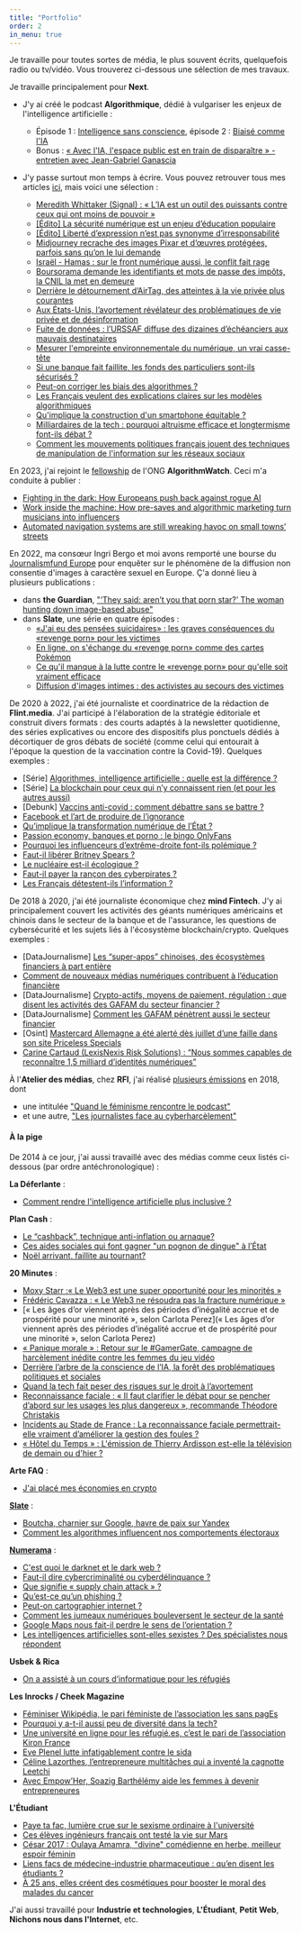 ```yaml
---
title: "Portfolio"
order: 2
in_menu: true
---
```

Je travaille pour toutes sortes de média, le plus souvent écrits, quelquefois radio ou tv/vidéo. Vous trouverez ci-dessous une sélection de mes travaux.

Je travaille principalement pour **Next**. 
- J'y ai créé le podcast **Algorithmique**, dédié à vulgariser les enjeux de l'intelligence artificielle :
   - Épisode 1 : [Intelligence sans conscience](https://next.ink/podcast/algorithmique-1-6-intelligence-sans-conscience/), épisode 2 : [Biaisé comme l'IA](https://next.ink/podcast/algorithmique-2-6-biaise-comme-lia/)
   - Bonus : [« Avec l'IA, l'espace public est en train de disparaître » - entretien avec Jean-Gabriel Ganascia](https://next.ink/152427/jean-gabriel-ganascia-avec-lia-lespace-public-est-en-train-de-disparaitre/)

- J'y passe surtout mon temps à écrire. Vous pouvez retrouver tous mes articles [ici](https://next.ink/public-profile/?id=54), mais voici une sélection :
  - [Meredith Whittaker (Signal) : « L’IA est un outil des puissants contre ceux qui ont moins de pouvoir »](https://next.ink/138390/meredith-whittaker-signal-lia-est-un-outil-des-puissants-contre-ceux-qui-ont-moins-de-pouvoir/)
  - [[Édito] La sécurité numérique est un enjeu d’éducation populaire](https://next.ink/127134/edito-la-securite-numerique-est-un-enjeu-deducation-populaire/)
  - [[Édito] Liberté d’expression n’est pas synonyme d’irresponsabilité](https://next.ink/125319/edito-liberte-dexpression-nest-pas-synonyme-dirresponsabilite/)
  - [Midjourney recrache des images Pixar et d’œuvres protégées, parfois sans qu’on le lui demande](https://next.ink/121934/midjourney-pixar-coca-cola-jef-aerosol-c215-droits-auteurs-copyrigh/)
  - [Israël - Hamas : sur le front numérique aussi, le conflit fait rage](https://www.nextinpact.com/article/72763/israel-hamas-sur-front-numerique-aussi-conflit-fait-rage)
  - [Boursorama demande les identifiants et mots de passe des impôts, la CNIL la met en demeure](https://www.nextinpact.com/article/72308/boursorama-demande-identifiants-et-mots-passe-impots-cnil-met-en-demeure)
  - [Derrière le détournement d’AirTag, des atteintes à la vie privée plus courantes](https://www.nextinpact.com/article/71896/derriere-detournement-dairtag-atteintes-a-vie-prive-plus-courantes)
  - [Aux États-Unis, l’avortement révélateur des problématiques de vie privée et de désinformation](https://www.nextinpact.com/article/71785/aux-etats-unis-lavortement-revelateur-problematiques-vie-privee-et-desinformation)
  - [Fuite de données : l’URSSAF diffuse des dizaines d’échéanciers aux mauvais destinataires](https://www.nextinpact.com/article/71595/fuite-donnees-lurssaf-diffuse-dizaines-decheanciers-aux-mauvais-destinataires)
   - [Mesurer l'empreinte environnementale du numérique, un vrai casse-tête](https://www.nextinpact.com/article/71228/mesurer-empreinte-environnementale-numerique-vrai-casse-tete)
   - [Si une banque fait faillite, les fonds des particuliers sont-ils sécurisés ?](https://www.nextinpact.com/article/71229/si-banque-fait-faillite-fonds-particuliers-sont-ils-securises)
   - [Peut-on corriger les biais des algorithmes ?](https://www.nextinpact.com/article/70943/peut-on-corriger-biais-algorithmes)
   - [Les Français veulent des explications claires sur les modèles algorithmiques](https://www.nextinpact.com/article/71068/les-francais-veulent-explications-claires-sur-modeles-algorithmiques)
   - [Qu'implique la construction d'un smartphone équitable ?](https://www.nextinpact.com/article/70871/quimplique-construction-dun-smartphone-equitable)
   - [Milliardaires de la tech : pourquoi altruisme efficace et longtermisme font-ils débat ?](https://www.nextinpact.com/article/70712/milliardaires-tech-pourquoi-altruisme-efficace-et-longtermisme-font-ils-debat)
   - [Comment les mouvements politiques français jouent des techniques de manipulation de l'information sur les réseaux sociaux](https://www.nextinpact.com/article/70132/comment-mouvements-politiques-francais-jouent-techniques-manipulation-information-sur-reseaux-sociaux)

En 2023, j'ai rejoint le [fellowship](https://algorithmwatch.org/en/second-group-algorithmwatch-fellows/) de l'ONG **AlgorithmWatch**. Ceci m'a conduite à publier :
- [Fighting in the dark: How Europeans push back against rogue AI](https://algorithmwatch.org/en/europeans-push-back-against-rogue-ai/)
- [Work inside the machine: How pre-saves and algorithmic marketing turn musicians into influencers](https://algorithmwatch.org/en/pre-saves-algorithmic-marketing-music/)
- [Automated navigation systems are still wreaking havoc on small towns’ streets](https://algorithmwatch.org/en/navigation-systems-small-towns/)

En 2022, ma consœur Ingri Bergo et moi avons remporté une bourse du [Journalismfund Europe](https://www.journalismfund.eu/supported-projects/across-europe-revenge-porn-victims-are-taking-digital-abusers) pour enquêter sur le phénomène de la diffusion non consentie d'images à caractère sexuel en Europe. Ç'a donné lieu à plusieurs publications : 
- dans **the Guardian**, ["‘They said: aren’t you that porn star?’ The woman hunting down image-based abuse"](https://www.theguardian.com/global-development/2022/oct/19/they-said-arent-you-that-porn-star-the-woman-hunting-down-image-based-abuse)
- dans **Slate**, une série en quatre épisodes : 
  - [«J'ai eu des pensées suicidaires» : les graves conséquences du «revenge porn» pour les victimes](https://www.slate.fr/story/235033/revenge-porn-pornodivulgation-consequences-mortelles-victimes-suicide-depression)
  - [En ligne, on s'échange du «revenge porn» comme des cartes Pokémon](https://www.slate.fr/story/235372/revenge-porn-cartes-pokemon-collection-insultes-pornographie-intimite-femmes-discord-telegram)
  - [Ce qu'il manque à la lutte contre le «revenge porn» pour qu'elle soit vraiment efficace](https://www.slate.fr/story/235688/revenge-porn-consideration-lois-cyberviolences-femmes-cooperation-europe-reseaux-sociaux-sites-pornographiques)
  - [Diffusion d'images intimes : des activistes au secours des victimes](https://www.slate.fr/story/235976/revenge-porn-diffusion-images-intimes-activistes-associations-secours-victimes-traque-reseaux-sociaux)

De 2020 à 2022, j'ai été journaliste et coordinatrice de la rédaction de **Flint.media**. J'ai participé à l'élaboration de la stratégie éditoriale et construit divers formats : des courts adaptés à la newsletter quotidienne, des séries explicatives ou encore des dispositifs plus ponctuels dédiés à décortiquer de gros débats de société (comme celui qui entourait à l'époque la question de la vaccination contre la Covid-19). Quelques exemples : 
- [Série] [Algorithmes, intelligence artificielle : quelle est la différence ?](https://flint.media/posts/190-algorithmes-intelligence-artificielle-quelle-est-la-difference)
- [Série] [La blockchain pour ceux qui n’y connaissent rien (et pour les autres aussi)](https://flint.media/posts/106-la-blockchain-pour-ceux-qui-n-rsquo-y-connaissent-rien-et-pour-les-autres-aussi)
- [Debunk] [Vaccins anti-covid : comment débattre sans se battre ?](https://flint.media/posts/96-covid-comment-les-vaccins-agissent-t-ils)
- [Facebook et l’art de produire de l’ignorance](https://flint.media/posts/122-facebook-et-l-art-de-produire-de-l-ignorance)
- [Qu’implique la transformation numérique de l’État ?](https://flint.media/posts/84-quimplique-la-transformation-numerique-de-letat)
- [Passion economy, banques et porno : le bingo OnlyFans](https://flint.media/posts/98-passion-economy-banques-et-porno-le-bingo-onlyfans)
- [Pourquoi les influenceurs d’extrême-droite font-ils polémique ?](https://flint.media/posts/23-pourquoi-la-video-de-linfluenceur-dextreme-droite-papacito-fait-elle-polemique)
- [Faut-il libérer Britney Spears ?](https://flint.media/posts/49-faut-il-liberer-britney-spears)
- [Le nucléaire est-il écologique ?](https://flint.media/posts/57-le-nucleaire-est-il-ecologique)
- [Faut-il payer la rançon des cyberpirates ?](https://flint.media/posts/2-faut-il-payer-la-rancon-des-cyberpirates)
- [Les Français détestent-ils l’information ?](https://flint.media/posts/29-les-francais-detestent-ils-linformation)

De 2018 à 2020, j'ai été journaliste économique chez **mind Fintech**. J'y ai principalement couvert les activités des géants numériques américains et chinois dans le secteur de la banque et de l'assurance, les questions de cybersécurité et les sujets liés à l'écosystème blockchain/crypto. Quelques exemples :
- [DataJournalisme] [Les “super-apps” chinoises, des écosystèmes financiers à part entière](https://www.mindfintech.fr/services-bancaires/les-super-apps-chinoises-des-ecosystemes-financiers-a-part-entiere/)
- [Comment de nouveaux médias numériques contribuent à l’éducation financière](https://www.mindfintech.fr/services-bancaires/comment-de-nouveaux-medias-numeriques-contribuent-a-leducation-financiere/)
- [DataJournalisme] [Crypto-actifs, moyens de paiement, régulation : que disent les activités des GAFAM du secteur financier ?](https://www.mindfintech.fr/services-bancaires/crypto-actifs-moyens-de-paiement-regulation-que-disent-les-activites-des-gafam-du-secteur-financier/)
- [DataJournalisme] [Comment les GAFAM pénètrent aussi le secteur financier](https://www.mindmedia.fr/medias-audiovisuel/comment-les-gafam-penetrent-aussi-le-secteur-financier/)
- [Osint] [Mastercard Allemagne a été alerté dès juillet d’une faille dans son site Priceless Specials](https://www.mindfintech.fr/services-bancaires/mastercard-allemagne-a-ete-alerte-des-juillet-dune-faille-dans-son-site-priceless-specials/)
- [Carine Cartaud (LexisNexis Risk Solutions) : “Nous sommes capables de reconnaître 1,5 milliard d’identités numériques”](https://www.mind.eu.com/fintech/services-bancaires/carine-cartaud-lexisnexis-risk-solutions-nous-sommes-capables-de-reconnaitre-15-milliard-didentites-numeriques/)

À l'**Atelier des médias**, chez **RFI**, j'ai réalisé [plusieurs émissions](https://www.rfi.fr/fr/auteur/mathilde-saliou/) en 2018, dont 
- une intitulée ["Quand le féminisme rencontre le podcast"](https://www.rfi.fr/fr/emission/20180915-quand-le-feminisme-rencontre-le-podcast) 
- et une autre, ["Les journalistes face au cyberharcèlement"](https://www.rfi.fr/fr/emission/20181013-journalistes-cyberharcelement-insultes-lynchages-menaces-reseaux-sociaux)

#### À la pige

De 2014 à ce jour, j'ai aussi travaillé avec des médias comme ceux listés ci-dessous (par ordre antéchronologique) :

**La Déferlante** : 
 - [Comment rendre l'intelligence artificielle plus inclusive ?](https://revueladeferlante.fr/intelligence-artificielle-comment-la-rendre-plus-inclusive/)

**Plan Cash** : 
  - [Le “cashback”, technique anti-inflation ou arnaque?](https://plancash.substack.com/p/n43-le-cashback-technique-anti-inflation)
  - [Ces aides sociales qui font gagner "un pognon de dingue" à l’État](https://plancash.substack.com/p/n41-ces-aides-sociales-qui-font-gagners)
  - [Noël arrivant, faillite au tournant?](https://plancash.substack.com/p/noel-arrivant-faillite-au-tournant)

**20 Minutes** : 
  - [Moxy Starr :« Le Web3 est une super opportunité pour les minorités »](https://www.20minutes.fr/20-mint/4008920-20221116-web3-super-opportunite-minorites)
  - [Frédéric Cavazza : « Le Web3 ne résoudra pas la fracture numérique »](https://www.20minutes.fr/20-mint/4008141-20221115-frederic-cavazza-web3-resoudra-fracture-numerique)
  - [« Les âges d’or viennent après des périodes d’inégalité accrue et de prospérité pour une minorité », selon Carlota Perez](« Les âges d’or viennent après des périodes d’inégalité accrue et de prospérité pour une minorité », selon Carlota Perez)
  - [« Panique morale » : Retour sur le #GamerGate, campagne de harcèlement inédite contre les femmes du jeu vidéo](https://www.20minutes.fr/arts-stars/culture/3324839-20220729-panique-morale-feministes-vont-elles-empecher-jouer-jeux-video)
  - [Derrière l’arbre de la conscience de l’IA, la forêt des problématiques politiques et sociales](https://www.20minutes.fr/arts-stars/web/3315831-20220726-derriere-arbre-conscience-ia-foret-problematiques-politiques-sociales)
  - [Quand la tech fait peser des risques sur le droit à l’avortement](https://www.20minutes.fr/arts-stars/web/3292807-20220526-quand-tech-fait-peser-risques-droit-avortement)
  - [Reconnaissance faciale : « Il faut clarifier le débat pour se pencher d’abord sur les usages les plus dangereux », recommande Théodore Christakis](https://www.20minutes.fr/arts-stars/web/3296603-20220609-reconnaissance-faciale-faut-clarifier-debat-pencher-abord-usages-plus-dangereux-recommande-theodore-christakis)
  - [Incidents au Stade de France : La reconnaissance faciale permettrait-elle vraiment d’améliorer la gestion des foules ?](https://www.20minutes.fr/high-tech/3303651-20220609-incidents-stade-france-reconnaissance-faciale-permettrait-vraiment-ameliorer-gestion-foules)
  - [« Hôtel du Temps » : L'émission de Thierry Ardisson est-elle la télévision de demain ou d'hier ?](https://www.20minutes.fr/arts-stars/television/3280539-20220502-hotel-temps-emission-thierry-ardisson-television-demain-hier)


**Arte FAQ** :
  - [J'ai placé mes économies en crypto](https://story.snapchat.com/p/da34de3d-c1bc-45bc-abcb-66aa1a4becdf/902921768443904)


[**Slate**](https://www.slate.fr/source/170175/mathilde-saliou) :
  - [Boutcha, charnier sur Google, havre de paix sur Yandex](https://www.slate.fr/story/226757/guerre-ukraine-illustre-non-neutralite-moteurs-recherche-russie-propagande)
  - [Comment les algorithmes influencent nos comportements électoraux](https://www.slate.fr/story/226047/election-presidentielle-manipulations-algorithmes-influencent-comportements-electoraux-vote)


[**Numerama**](https://www.numerama.com/author/mathildesaliou/) :
  - [C'est quoi le darknet et le dark web ?](https://www.numerama.com/tech/1188862-dark-net-dark-web-de-quoi-parle-t-on.html)
  - [Faut-il dire cybercriminalité ou cyberdélinquance ?](https://www.numerama.com/cyberguerre/1144844-faut-il-dire-cybercriminalite-ou-cyberdelinquance.html)
  - [Que signifie « supply chain attack » ?](https://www.numerama.com/cyberguerre/1099428-quest-ce-quune-supply-chain-attack.html)
  - [Qu’est-ce qu’un phishing ?](https://www.numerama.com/cyberguerre/1094534-quest-ce-quun-phishing.html)
  - [Peut-on cartographier internet ?](https://www.numerama.com/tech/533403-peut-on-cartographier-internet.html)
  - [Comment les jumeaux numériques bouleversent le secteur de la santé](https://www.numerama.com/tech/451414-comment-les-jumeaux-numeriques-bouleversent-la-sante.html)
  - [Google Maps nous fait-il perdre le sens de l’orientation ?](https://www.numerama.com/tech/403659-google-maps-nous-fait-il-perdre-le-sens-de-lorientation.html)
- [Les intelligences artificielles sont-elles sexistes ? Des spécialistes nous répondent](https://www.numerama.com/politique/330075-les-intelligences-artificielles-sont-elles-sexistes-des-specialistes-nous-repondent.html)

**Usbek & Rica**
- [On a assisté à un cours d’informatique pour les réfugiés](https://usbeketrica.com/fr/article/on-a-assiste-a-un-cours-d-informatique-pour-les-refugies)


**Les Inrocks / Cheek Magazine**
  - [Féminiser Wikipédia, le pari féministe de l’association les sans pagEs](https://www.lesinrocks.com/cheek/les-sans-pages-feminisation-wikipedia-313640-21-06-2018/)
  - [Pourquoi y a-t-il aussi peu de diversité dans la tech?](https://www.lesinrocks.com/cheek/diversite-mixite-tech-312373-15-09-2017/)
  - [Une université en ligne pour les réfugié.es, c’est le pari de l’association Kiron France](https://www.lesinrocks.com/cheek/kiron-france-web-refugies-etudes-312281-28-07-2017/)
  - [Eve Plenel lutte infatigablement contre le sida](https://www.lesinrocks.com/cheek/eve-plenel-lutte-contre-sida-312300-26-07-2017/)
  - [Céline Lazorthes, l’entrepreneure multitâches qui a inventé la cagnotte Leetchi](https://www.lesinrocks.com/cheek/celine-lazhortes-leetchi-french-tech-312245-11-07-2017/)
  - [Avec Empow’Her, Soazig Barthélémy aide les femmes à devenir entrepreneures
](https://www.lesinrocks.com/cheek/empowher-soazig-barthelemy-femmes-entrepreneures-312045-23-05-2017/)

**L'Étudiant**
  - [Paye ta fac, lumière crue sur le sexisme ordinaire à l'université](https://www.letudiant.fr/educpros/actualite/paye-ta-fac-lumiere-crue-sexisme-ordinaire-universite.html)
  - [Ces élèves ingénieurs français ont testé la vie sur Mars](https://www.letudiant.fr/etudes/ecole-ingenieur/ces-eleves-ingenieurs-ont-teste-la-vie-sur-mars.html)
  - [César 2017 : Oulaya Amamra, "divine" comédienne en herbe, meilleur espoir féminin](https://www.letudiant.fr/etudes/ecole-art/oulaya-amamra-divine-comedienne-en-herbe-nominee-cesar-2017.html)
  - [Liens facs de médecine-industrie pharmaceutique : qu’en disent les étudiants ?](https://www.letudiant.fr/metiers/avenir-sante/independance-des-facultes-vis-a-vis-de-l-industrie-pharmaceutique-qu-en-disent-les-etudiants.html) 
  - [À 25 ans, elles créent des cosmétiques pour booster le moral des malades du cancer](https://www.letudiant.fr/etudes/ecoles-specialisees/a-25-ans-elles-creent-des-cosmetiques-pour-booster-le-moral-des-malades-du-cancer.html)

J'ai aussi travaillé pour **Industrie et technologies**, **L'Étudiant**, **Petit Web**, **Nichons nous dans l'Internet**, etc. 